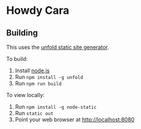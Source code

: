 # Howdy Cara


Building
--------
This uses the [unfold static site generator](https://github.com/ericlathrop/unfold).

To build:
 1. Install [node.js](http://nodejs.org/)
 2. Run `npm install -g unfold`
 3. Run `npm run build`

To view locally:
 1. Run `npm install -g node-static`
 2. Run `static out`
 3. Point your web browser at [http://localhost:8080](http://localhost:8080)
